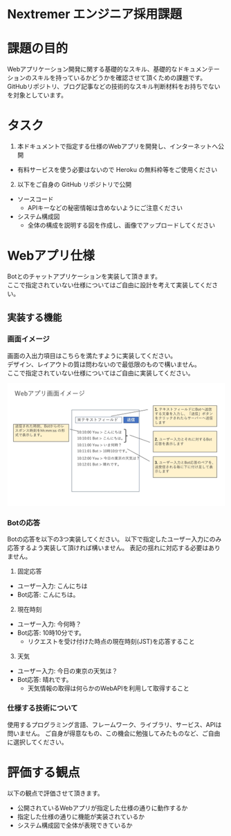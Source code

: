 # Nextremer エンジニア採用課題

# 課題の目的
Webアプリケーション開発に関する基礎的なスキル、基礎的なドキュメンテーションのスキルを持っているかどうかを確認させて頂くための課題です。  
GitHubリポジトリ、ブログ記事などの技術的なスキル判断材料をお持ちでないを対象としています。

# タスク
1. 本ドキュメントで指定する仕様のWebアプリを開発し、インターネットへ公開
  - 有料サービスを使う必要はないので Heroku の無料枠等をご使用ください
2. 以下をご自身の GitHub リポジトリで公開
  - ソースコード
    - APIキーなどの秘密情報は含めないようにご注意ください
  - システム構成図
    - 全体の構成を説明する図を作成し、画像でアップロードしてください

# Webアプリ仕様
Botとのチャットアプリケーションを実装して頂きます。  
ここで指定されていない仕様についてはご自由に設計を考えて実装してください。

## 実装する機能
### 画面イメージ
画面の入出力項目はこちらを満たすように実装してください。  
デザイン、レイアウトの質は問わないので最低限のもので構いません。  
ここで指定されていない仕様についてはご自由に実装してください。

![画面イメージ](https://raw.githubusercontent.com/Nextremer/recruitment-examination/master/img/view_image.jpg)

### Botの応答
Botの応答を以下の3つ実装してください。
以下で指定したユーザー入力にのみ応答するよう実装して頂ければ構いません。
表記の揺れに対応する必要はありません。

1. 固定応答
 - ユーザー入力: こんにちは
 - Bot応答: こんにちは。
2. 現在時刻
 - ユーザー入力: 今何時？
 - Bot応答: 10時10分です。
   - リクエストを受け付けた時点の現在時刻(JST)を応答すること
3. 天気
 - ユーザー入力: 今日の東京の天気は？
 - Bot応答: 晴れです。
   - 天気情報の取得は何らかのWebAPIを利用して取得すること

### 仕様する技術について
使用するプログラミング言語、フレームワーク、ライブラリ、サービス、APIは問いません。
ご自身が得意なもの、この機会に勉強してみたものなど、ご自由に選択してください。

# 評価する観点
以下の観点で評価させて頂きます。
- 公開されているWebアプリが指定した仕様の通りに動作するか
- 指定した仕様の通りに機能が実装されているか
- システム構成図で全体が表現できているか
